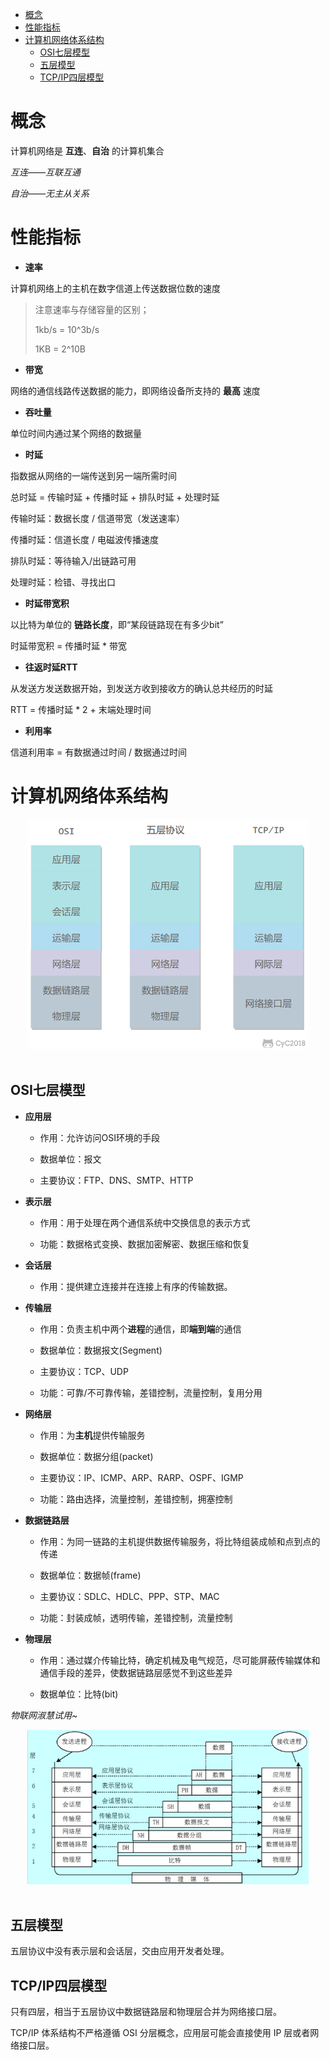 <!-- GFM-TOC -->
* [概念](#概念)
* [性能指标](#性能指标)
* [计算机网络体系结构](#计算机网络体系结构)
    * [OSI七层模型](#OSI七层模型)
    * [五层模型](#五层模型)
    * [TCP/IP四层模型](#tcp-ip)
<!-- GFM-TOC -->

# 概念

计算机网络是 **互连**、**自治** 的计算机集合

*互连——互联互通*

*自治——无主从关系*

# 性能指标

* **速率**

计算机网络上的主机在数字信道上传送数据位数的速度

> 注意速率与存储容量的区别；
>
> 1kb/s = 10^3b/s
>
> 1KB = 2^10B

* **带宽**

网络的通信线路传送数据的能力，即网络设备所支持的 **最高** 速度

* **吞吐量**

单位时间内通过某个网络的数据量

* **时延**

指数据从网络的一端传送到另一端所需时间

总时延 = 传输时延 + 传播时延 + 排队时延 + 处理时延

传输时延：数据长度 / 信道带宽（发送速率）

传播时延：信道长度 / 电磁波传播速度

排队时延：等待输入/出链路可用

处理时延：检错、寻找出口

* **时延带宽积**

以比特为单位的 **链路长度**，即“某段链路现在有多少bit”

时延带宽积 = 传播时延 * 带宽

* **往返时延RTT**

从发送方发送数据开始，到发送方收到接收方的确认总共经历的时延

RTT = 传播时延 * 2 + 末端处理时间

* **利用率**

信道利用率 = 有数据通过时间 / 数据通过时间

# 计算机网络体系结构

<div align="center"> <img src="https://github.com/Lsyhprum/StudyNotes/blob/master/Computer%20Network/%E8%AE%A1%E7%AE%97%E6%9C%BA%E7%BD%91%E7%BB%9C/pic/architecture.png" width="450"/> </div><br>

## OSI七层模型

* **应用层**

    * 作用：允许访问OSI环境的手段

    * 数据单位：报文

    * 主要协议：FTP、DNS、SMTP、HTTP

* **表示层**

    * 作用：用于处理在两个通信系统中交换信息的表示方式

    * 功能：数据格式变换、数据加密解密、数据压缩和恢复

* **会话层**

    * 作用：提供建立连接并在连接上有序的传输数据。

* **传输层**

    * 作用：负责主机中两个**进程**的通信，即**端到端**的通信

    * 数据单位：数据报文(Segment)

    * 主要协议：TCP、UDP

    * 功能：可靠/不可靠传输，差错控制，流量控制，复用分用

* **网络层**

    * 作用：为**主机**提供传输服务

    * 数据单位：数据分组(packet)

    * 主要协议：IP、ICMP、ARP、RARP、OSPF、IGMP

    * 功能：路由选择，流量控制，差错控制，拥塞控制

* **数据链路层**

    * 作用：为同一链路的主机提供数据传输服务，将比特组装成帧和点到点的传递

    * 数据单位：数据帧(frame)

    * 主要协议：SDLC、HDLC、PPP、STP、MAC

    * 功能：封装成帧，透明传输，差错控制，流量控制

* **物理层**

    * 作用：通过媒介传输比特，确定机械及电气规范，尽可能屏蔽传输媒体和通信手段的差异，使数据链路层感觉不到这些差异

    * 数据单位：比特(bit)

*物联网淑慧试用~*

<div align="center"> <img src="https://github.com/Lsyhprum/StudyNotes/blob/master/Computer%20Network/%E8%AE%A1%E7%AE%97%E6%9C%BA%E7%BD%91%E7%BB%9C/pic/data.jpg" width="450"/> </div><br>

## 五层模型

五层协议中没有表示层和会话层，交由应用开发者处理。

## TCP/IP四层模型

只有四层，相当于五层协议中数据链路层和物理层合并为网络接口层。

TCP/IP 体系结构不严格遵循 OSI 分层概念，应用层可能会直接使用 IP 层或者网络接口层。



